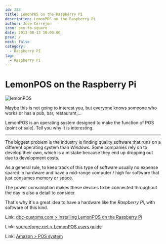 ```yaml
---
id: 233
title: LemonPOS on the Raspberry Pi
description: LemonPOS on the Raspberry Pi
author: Jose Cerrejon
icon: pen-to-square
date: 2013-08-13 10:00:00
prev: /
next: false
category:
  - Raspberry PI
tag:
  - Raspberry PI
---
```


# LemonPOS on the Raspberry Pi

![lemonPOS](/images/2013/08/lemonPOS.jpg)

Maybe this is not going to interest you, but everyone knows someone who works or has a pub, bar, restaurant,...

LemonPOS is an operating system designed to make the function of POS (point of sale). Tell you why it is interesting.

- - -
The biggest problem is the industry is finding quality software that runs on a different operating system than *Windows*. Some companies rely on to develop their own, which is a mistake because they end up dropping out due to development costs.

As a general rule, to keep track of this type of software usually no expense spared in hardware and have a mid-range computer / high for software that just consumes memory or space.

The power consumption makes these devices to be connected throughout the day is also a detail to consider.

That's why it's a great idea to have a hardware like the *Raspberry Pi*, with software of this kind.

Link: [dbc-customs.com > Installing LemonPOS on the Raspberry Pi](http://dbc-customs.com/?p=77)

Link: [sourceforge.net > LemonPOS users guide](http://sourceforge.net/apps/mediawiki/lemonpos/index.php?title=Users_Guide)

Link: [Amazon > POS system](http://www.amazon.co.uk/gp/registry/wishlist/2VHAS9B6YPLGJ/ref=topnav_lists_1)